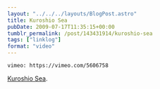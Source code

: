 ```yaml
---
layout: "../../../layouts/BlogPost.astro"
title: Kuroshio Sea
pubDate: 2009-07-17T11:35:15+00:00
tumblr_permalink: /post/143431914/kuroshio-sea
tags: ["linklog"]
format: "video"
---
```


`vimeo: https://vimeo.com/5606758`

[Kuroshio Sea][1].

[1]: https://vimeo.com/5606758
